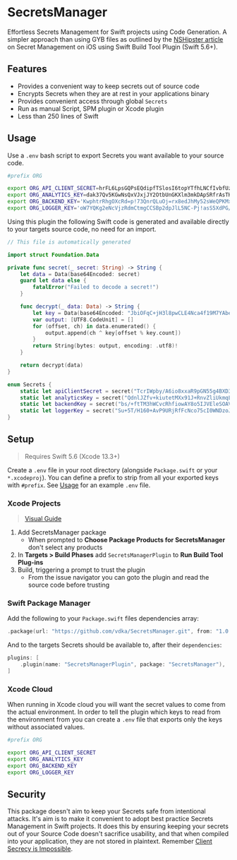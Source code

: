 # SecretsManager

Effortless Secrets Management for Swift projects using Code Generation.
A simpler approach than using GYB files as outlined by the [NSHipster article](https://nshipster.com/secrets/#cosmic-brain-obfuscate-secrets-using-code-generation) 
on Secret Management on iOS using Swift Build Tool Plugin (Swift 5.6+).

## Features

- Provides a convenient way to keep secrets out of source code
- Encrypts Secrets when they are at rest in your applications binary
- Provides convenient access through global `Secrets`
- Run as manual Script, SPM plugin or Xcode plugin
- Less than 250 lines of Swift

## Usage

Use a `.env` bash script to export Secrets you want available to your source code.

```bash
#prefix ORG

export ORG_API_CLIENT_SECRET=hrFL6LpsGQPsEQdipfTSlosI6topYTfhLNCfIvbfUz5r6nc72DMRbLL3msjuAFnY
export ORG_ANALYTICS_KEY=dak37Qv5KGwNsQxVJxjJY2OtbUnGKXlm3mkDApSRfrAsTHQdFRSEfrA9yin5T4YT
export ORG_BACKEND_KEY='KwphtrRhgOXcRd=p!73QnrQLuOj=rx8edJhMy52sWeQPKMxOxA8hNcDrG9=XRvAw'
export ORG_LOGGER_KEY='oW7YQKg2eNcVjzRdmCtmgCCSBp2dpJlL5NC-Pj!asS5XdPG/--R2hE?/=I/TlotP'
```

Using this plugin the following Swift code is generated and available directly to your  targets 
source code, no need for an import.

```swift
// This file is automatically generated

import struct Foundation.Data

private func secret(_ secret: String) -> String {
    let data = Data(base64Encoded: secret)
    guard let data else {
        fatalError("Failed to decode a secret!")
    }

    func decrypt(_ data: Data) -> String {
        let key = Data(base64Encoded: "JbiOFqC+jH3l8pwCLE4Nca4f19M7YAbeTUo7rhnSSG7ctZMlc+dg5FI9o3zrSbCgFLtDd0uC9EcCC+jd6hlVDA==")!
        var output: [UTF8.CodeUnit] = []
        for (offset, ch) in data.enumerated() {
            output.append(ch ^ key[offset % key.count])
        }
        return String(bytes: output, encoding: .utf8)!
    }

    return decrypt(data)
}

enum Secrets {
    static let apiClientSecret = secret("TcrIWpby/A6io8xxaR9pGN55g4BXD3WXez5U3kCGLgaQ+9BDOpECggdHlg7dJ9OXJv8OJSnOuHRveIKoq187VQ==")
    static let analyticsKey = secret("QdnlJZfv+kiutetMXx91J+RnvZliUkmqLx9V6VKKJAPv2PhhMpcztjRP4g+/AeHEUukQMi3wtX57Yobovi0MWA==")
    static let backendKey = secret("bs/+ftTM3hWCvcRhfiowAY8o5IJVEleSOAVRk2uqcAu4//toCtJSlwVY8iygBMjvbPp7HwXhsDVFMtWFuG8Uew==")
    static let loggerKey = secret("Su+5T/H160+AvP9URjRfFcNco75cI0WNDzoJymmYJCLp+9AII41BhSFuliSPGfePOZYRRSPHy2g/QseJhnYhXA==")
}
```

## Setup

> Requires Swift 5.6 (Xcode 13.3+)

Create a `.env` file in your root directory (alongside `Package.swift` or your `*.xcodeproj`). 
You can define a prefix to strip from all your exported keys with `#prefix`. See [Usage](#usage) 
for an example `.env` file.

### Xcode Projects
> [Visual Guide](https://github.com/vdka/SecretsManager/wiki/Xcode-Integration)

1. Add SecretsManager package
    - When prompted to **Choose Package Products for SecretsManager** don't select any products
2. In **Targets > Build Phases** add `SecretsManagerPlugin` to **Run Build Tool Plug-ins**
3. Build, triggering a prompt to trust the plugin
    - From the issue navigator you can goto the plugin and read the source code before trusting

### Swift Package Manager

Add the following to your `Package.swift` files dependencies array:
```swift
.package(url: "https://github.com/vdka/SecretsManager.git", from: "1.0.0"),
```

And to the targets Secrets should be available to, after their `dependencies`: 
```swift
plugins: [
    .plugin(name: "SecretsManagerPlugin", package: "SecretsManager"),
]
```

### Xcode Cloud

When running in Xcode cloud you will want the secret values to come from the actual environment. In 
order to tell the plugin which keys to read from the environment from you can create a `.env` file 
that exports only the keys without associated values.

```bash
#prefix ORG

export ORG_API_CLIENT_SECRET
export ORG_ANALYTICS_KEY
export ORG_BACKEND_KEY
export ORG_LOGGER_KEY
```

## Security

This package doesn't aim to keep your Secrets safe from intentional attacks. It's aim is to make it
convenient to adopt best practice Secrets Management in Swift projects. It does this by ensuring 
keeping your secrets out of your Source Code doesn't sacrifice usability, and that when  compiled 
into your application, they are not stored in plaintext. Remember
[Client Secrecy is Impossible](https://nshipster.com/secrets/#universe-brain-client-secrecy-is-impossible).

